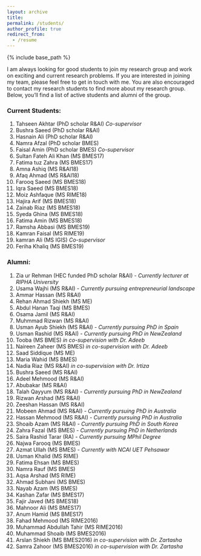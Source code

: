 ```yaml
---  
layout: archive  
title:   
permalink: /students/  
author_profile: true  
redirect_from:  
  - /resume  
---  
```


{% include base_path %}  

I am always looking for good students to join my research group and work on exciting and current research problems. If you are interested in joining my team, please feel free to get in touch with me. You are also encouraged to contact my research students to find more about my research group. Below, you’ll find a list of active students and alumni of the group.

### Current Students:
1. Tahseen Akhtar (PhD scholar R&AI) *Co-supervisor*
2. Bushra Saeed (PhD scholar R&AI)
3. Hasnain Ali (PhD scholar R&AI)
4. Namra Afzal (PhD scholar BMES)
5. Faisal Amin (PhD scholar BMES)  *Co-supervisor*
6. Sultan Fateh Ali Khan (MS BMES17)
7. Fatima tuz Zahra (MS BMES17)
8. Amna Ashiq (MS R&AI18)
9. Afaq Ahmad (MS R&AI18)
10. Farooq Saeed (MS BMES18)
11. Iqra Saeed (MS BMES18)
12. Moiz Ashfaque (MS RIME18)
13. Hajira Arif (MS BMES18)
14. Zainab Riaz (MS BMES18)
15. Syeda Ghina (MS BMES18)
16. Fatima Amin (MS BMES18)
17. Ramsha Abbasi (MS BMES19)
18. Kamran Faisal (MS RIME19)
19. kamran Ali (MS IGIS)  *Co-supervisor*
20. Feriha Khaliq (MS BMES19)

### Alumni:
1. Zia ur Rehman (HEC funded PhD scholar R&AI) - *Currently lecturer at RIPHA University*
2. Usama Wajhi (MS R&AI) - *Currently pursuing entrepreneurial landscape*
3. Ammar Hassan (MS R&AI)
4. Rehan Ahmad Shiekh (MS ME)
5. Abdul Hanan Taqi (MS BMES)
6. Osama Jamil (MS R&AI)
7. Muhmmad Rizwan (MS R&AI)
8. Usman Ayub Shiekh (MS R&AI) - *Currently pursuing PhD in Spain*
9. Usman Rashid (MS R&AI) - *Currently pursuing PhD in NewZealand*
10. Tooba (MS BMES) *in co-supervision with Dr. Adeeb*
11. Naireen Zaheer (MS BMES) *in co-supervision with Dr. Adeeb*
12. Saad Siddique (MS ME)
13. Maria Wahid (MS BMES)
14. Nadia Riaz (MS R&AI) *in co-supervision with Dr. Irtiza*
15. Bushra Saeed (MS R&AI)
16. Adeel Mehmood (MS R&AI)
17. Abubakar (MS R&AI)
18. Talah Qayyum (MS R&AI) - *Currently pursuing PhD in NewZealand*
19. Rizwan Arshad (MS R&AI)
20. Zeeshan Hassan (MS R&AI)  
21. Mobeen Ahmad (MS R&AI) - *Currently pursuing PhD in Australia*
22. Hassan Mehmood (MS R&AI) - *Currently pursuing PhD in Australia*
23. Shoaib Azam (MS R&AI) - *Currently pursuing PhD in South Korea*
24. Zahra Fazal (MS BMES) - *Currently pursuing PhD in Netherlands*
25. Saira Rashid Tarar (RA) - *Currently pursuing MPhil Degree*
26. Najwa Farooq (MS BMES)
27. Azmat Ullah (MS BMES) - *Currently  with NCAI UET Pehsawar*
28. Usman Khalid (MS RIME)
29. Fatima Ehsan (MS BMES)
30. Namra Rauf (MS BMES)
31. Aqsa Arshad (MS RIME)
32. Ahmad Subhani (MS BMES)
33. Nayab Azam (MS BMES)
34. Kashan Zafar (MS BMES17)
35. Fajir Javed (MS BMES18)
36. Mahnoor Ali (MS BMES17)
37. Anum Hamid (MS BMES17)
38. Fahad Mehmood (MS RIME2016)
39. Muhammad Abdullah Tahir (MS RIME2016)
40. Muhammad Shoaib (MS BMES2016)
41. Arslan Shiekh (MS BMES2016) *in co-supervision with Dr. Zartasha*
42. Samra Zahoor (MS BMES2016) *in co-supervision with Dr. Zartasha*
